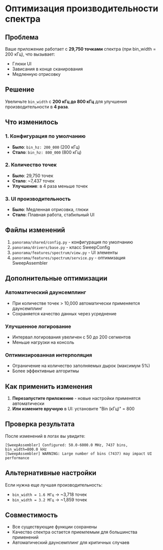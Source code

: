 # Оптимизация производительности спектра

## Проблема
Ваше приложение работает с **29,750 точками** спектра (при bin_width = 200 кГц), что вызывает:
- Глюки UI
- Зависания в конце сканирования
- Медленную отрисовку

## Решение
Увеличьте `bin_width` с **200 кГц до 800 кГц** для улучшения производительности в **4 раза**.

## Что изменилось

### 1. Конфигурация по умолчанию
- **Было**: `bin_hz: 200_000` (200 кГц)
- **Стало**: `bin_hz: 800_000` (800 кГц)

### 2. Количество точек
- **Было**: 29,750 точек
- **Стало**: ~7,437 точек
- **Улучшение**: в 4 раза меньше точек

### 3. UI производительность
- **Было**: Медленная отрисовка, глюки
- **Стало**: Плавная работа, стабильный UI

## Файлы изменений

1. `panorama/shared/config.py` - конфигурация по умолчанию
2. `panorama/drivers/base.py` - класс SweepConfig
3. `panorama/features/spectrum/view.py` - UI элементы
4. `panorama/features/spectrum/service.py` - оптимизация SweepAssembler

## Дополнительные оптимизации

### Автоматический даунсемплинг
- При количестве точек > 10,000 автоматически применяется даунсемплинг
- Сохраняется качество данных через усреднение

### Улучшенное логирование
- Интервал логирования увеличен с 50 до 200 сегментов
- Меньше нагрузки на консоль

### Оптимизированная интерполяция
- Ограничение на количество заполняемых дырок (максимум 5%)
- Более эффективные алгоритмы

## Как применить изменения

1. **Перезапустите приложение** - новые настройки применятся автоматически
2. **Или измените вручную** в UI: установите "Bin (кГц)" = 800

## Проверка результата

После изменений в логах вы увидите:
```
[SweepAssembler] Configured: 50.0-6000.0 MHz, 7437 bins, bin_width=800.0 kHz
[SweepAssembler] WARNING: Large number of bins (7437) may impact UI performance
```

## Альтернативные настройки

Если нужна еще лучшая производительность:
- `bin_width = 1.6 МГц` → ~3,718 точек
- `bin_width = 3.2 МГц` → ~1,859 точек

## Совместимость

- Все существующие функции сохранены
- Качество спектра остается приемлемым для большинства применений
- Автоматический даунсемплинг для критичных случаев
